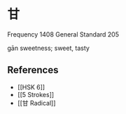 # 甘
Frequency 1408
General Standard 205

gān
sweetness; sweet, tasty

## References
- [[HSK 6]]
- [[5 Strokes]]
- [[甘 Radical]]